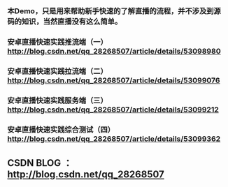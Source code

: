 
### 本Demo，只是用来帮助新手快速的了解直播的流程，并不涉及到源码的知识，当然直播没有这么简单。

### 安卓直播快速实践推流端（一） http://blog.csdn.net/qq_28268507/article/details/53098980
### 安卓直播快速实践拉流端（二） http://blog.csdn.net/qq_28268507/article/details/53099076
### 安卓直播快速实践服务端（三） http://blog.csdn.net/qq_28268507/article/details/53099212
### 安卓直播快速实践综合测试（四） http://blog.csdn.net/qq_28268507/article/details/53099362

## CSDN BLOG ：http://blog.csdn.net/qq_28268507
